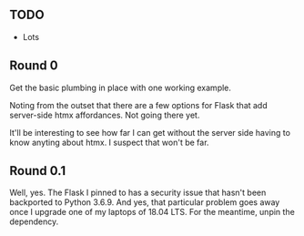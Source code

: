 ## TODO

  * Lots

## Round 0

Get the basic plumbing in place with one working example.

Noting from the outset that there are a few options for Flask
that add server-side htmx affordances. Not going there yet.

It'll be interesting to see how far I can get without the
server side having to know anyting about htmx. I suspect
that won't be far.

## Round 0.1

Well, yes. The Flask I pinned to has a security issue that
hasn't been backported to Python 3.6.9. And yes, that particular
problem goes away once I upgrade one of my laptops of 18.04 LTS.
For the meantime, unpin the dependency.
